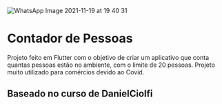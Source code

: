 ![WhatsApp Image 2021-11-19 at 19 40 31](https://user-images.githubusercontent.com/56898536/142863573-76b54fe2-52a7-49ea-afd8-daf9d96b55bc.jpeg)

# Contador de Pessoas

Projeto feito em Flutter com o objetivo de criar um aplicativo que conta quantas pessoas estão no ambiente, com o limite de 20 pessoas.
Projeto muito utilizado para comércios devido ao Covid.

## Baseado no curso de DanielCiolfi

